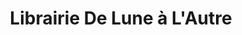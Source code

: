 ---
title: "Librairie De Lune à L'Autre"
url: /valserhone/librairie-de-lune-a-lautre/
shop: livres
---